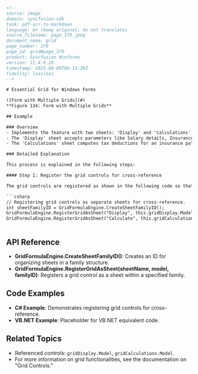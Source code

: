 ```html
<!-- 
source: image
domain: syncfusion-sdk
task: pdf-ocr-to-markdown
language: en (keep original; do not translate)
source_filename: page_379.jpeg
document_name: grid
page_number: 379
page_id: grid#page_379
product: Syncfusion Winforms
version: 11.4.0.26
timestamp: 2025-08-09T06:13:30Z
fidelity: lossless
-->

# Essential Grid for Windows Forms

![Form with Multiple Grids](#)
**Figure 134: Form with Multiple Grids**

## Example

### Overview
- Implements the feature with two sheets: 'Display' and 'Calculations'.
- The 'Display' sheet accepts parameters like Salary details, Insurance Policy details, Loan details, and computes the annual income of the employee.
- The 'Calculations' sheet computes tax deductions for an insurance policy and personal loan.

### Detailed Explanation

This process is explained in the following steps:

#### Step 1: Register the grid controls for cross-reference

The grid controls are registered as shown in the following code so that they can be referenced using a formula.

```csharp
// Registering grid controls as separate sheets for cross-reference.
int sheetFamilyID = GridFormulaEngine.CreateSheetFamilyID();
GridFormulaEngine.RegisterGridAsSheet("Display", this.gridDisplay.Model, sheetFamilyID);
GridFormulaEngine.RegisterGridAsSheet("Calculate", this.gridCalculations.Model, sheetFamilyID);
```

```vb.net

```

## API Reference

- **GridFormulaEngine.CreateSheetFamilyID()**: Creates an ID for organizing sheets in a family structure.
- **GridFormulaEngine.RegisterGridAsSheet(sheetName, model, familyID)**: Registers a grid control as a sheet within a specified family.

## Code Examples

- **C# Example**: Demonstrates registering grid controls for cross-reference.
- **VB.NET Example**: Placeholder for VB.NET equivalent code.

## Related Topics

- Referenced controls: `gridDisplay.Model`, `gridCalculations.Model`.
- For more information on grid functionalities, see the documentation on "Grid Controls."

<!-- tags: [grid, windows forms, grid formula engine, display calculate, tax deductions, loan details, salary details] keywords: [GridFormulaEngine, RegisterGridAsSheet, sheetFamilyID, grid models, salary, insurance, tax, loan] -->
```